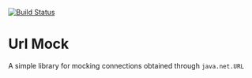 [![Build Status](https://travis-ci.org/ruffkat/urlmock.svg?branch=master)](https://travis-ci.org/bonigarcia/webdrivermanager)
# Url Mock

A simple library for mocking connections obtained through `java.net.URL`
